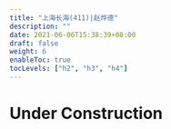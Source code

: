```yaml
---
title: "上海长海(411)|赵烨德"
description: ""
date: 2021-06-06T15:38:39+08:00
draft: false
weight: 6
enableToc: true
tocLevels: ["h2", "h3", "h4"]
---
```

# Under Construction